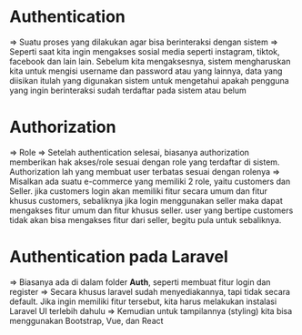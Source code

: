 # Authentication
=> Suatu proses yang dilakukan agar bisa berinteraksi dengan sistem
=> Seperti saat kita ingin mengakses sosial media seperti instagram, tiktok, facebook dan lain lain. Sebelum kita mengaksesnya, sistem mengharuskan kita untuk mengisi username dan password atau yang lainnya, data yang diisikan itulah yang digunakan sistem untuk mengetahui apakah pengguna yang ingin berinteraksi sudah terdaftar pada sistem atau belum

# Authorization
=> Role
=> Setelah authentication selesai, biasanya authorization memberikan hak akses/role sesuai dengan role yang terdaftar di sistem. Authorization lah yang membuat user terbatas sesuai dengan rolenya
=> Misalkan ada suatu e-commerce yang memiliki 2 role, yaitu customers dan Seller. jika customers login akan memiliki fitur secara umum dan fitur khusus customers, sebaliknya jika login menggunakan seller maka dapat mengakses fitur umum dan fitur khusus seller. user yang bertipe customers tidak akan bisa mengakses fitur dari seller, begitu pula untuk sebaliknya.

# Authentication pada Laravel
=> Biasanya ada di dalam folder **Auth**, seperti membuat fitur login dan register
=> Secara khusus laravel sudah menyediakannya, tapi tidak secara default. Jika ingin memiliki fitur tersebut, kita harus melakukan instalasi Laravel UI terlebih dahulu
=> Kemudian untuk tampilannya (styling) kita bisa menggunakan Bootstrap, Vue, dan React


